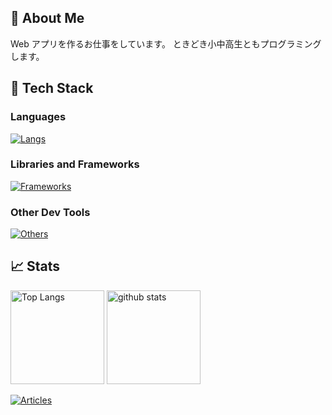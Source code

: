 ## 🐞 About Me

Web アプリを作るお仕事をしています。
ときどき小中高生ともプログラミングします。

## 🔨 Tech Stack

### Languages

[![Langs](https://skillicons.dev/icons?i=ts,js,html,css,python,java,c,cpp,cs)](https://skillicons.dev)

### Libraries and Frameworks

[![Frameworks](https://skillicons.dev/icons?i=angular,react,django,fastapi,spring)](https://skillicons.dev)

### Other Dev Tools

[![Others](https://skillicons.dev/icons?i=git,github,aws,docker,postgresql)](https://skillicons.dev)

## 📈 Stats

<p align="left">
  <img alt="Top Langs" height="150px" src="https://github-readme-stats.vercel.app/api/top-langs/?username=kamata-bug-factory&layout=compact&show_icon=true" />
  <img alt="github stats" height="150px" src="https://github-readme-stats.vercel.app/api?username=kamata-bug-factory&hide=issues,contribs&rank_icon=github&show_icons=true&include_all_commits=true" />
</p>

[![Articles](https://badgen.org/img/qiita/kamata-bug-factory/articles?style=flat)](https://qiita.com/kamata-bug-factory)

<!--
**kamata-bug-factory/kamata-bug-factory** is a ✨ _special_ ✨ repository because its `README.md` (this file) appears on your GitHub profile.

Here are some ideas to get you started:

- 🔭 I’m currently working on ...
- 🌱 I’m currently learning ...
- 👯 I’m looking to collaborate on ...
- 🤔 I’m looking for help with ...
- 💬 Ask me about ...
- 📫 How to reach me: ...
- 😄 Pronouns: ...
- ⚡ Fun fact: ...
-->
